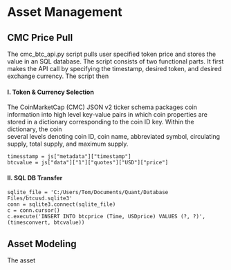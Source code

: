 # Asset Management

## CMC Price Pull

The cmc_btc_api.py script pulls user specified token price and stores the value in an SQL database. The script consists of two functional parts. It first makes the API call by specifying the timestamp, desired token, and desired exchange currency. The script then     

#### I. Token & Currency Selection

The CoinMarketCap (CMC) JSON v2 ticker schema packages coin information into high level key-value pairs in which coin properties are stored in a dictionary corresponding to the coin ID key. Within the dictionary, the coin    
several levels denoting coin ID, coin name, abbreviated symbol, circulating supply, total supply, and maximum supply.    

```
timesstamp = js["metadata"]["timestamp"]
btcvalue = js["data"]["1"]["quotes"]["USD"]["price"]
```

#### II. SQL DB Transfer

```
sqlite_file = 'C:/Users/Tom/Documents/Quant/Database Files/btcusd.sqlite3'
conn = sqlite3.connect(sqlite_file)
c = conn.cursor()
c.execute('INSERT INTO btcprice (Time, USDprice) VALUES (?, ?)', (timesconvert, btcvalue))
```


## Asset Modeling

The asset
